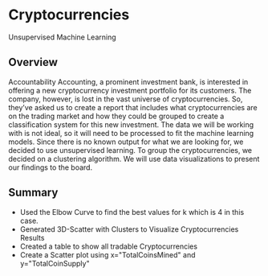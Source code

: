 # Cryptocurrencies
Unsupervised Machine Learning

## Overview 
Accountability Accounting, a prominent investment bank, is interested in offering a new cryptocurrency investment portfolio for its customers. The company, however, is lost in the vast universe of cryptocurrencies. So, they’ve asked us to create a report that includes what cryptocurrencies are on the trading market and how they could be grouped to create a classification system for this new investment.
The data we will be working with is not ideal, so it will need to be processed to fit the machine learning models. Since there is no known output for what we are looking for, we decided to use unsupervised learning. To group the cryptocurrencies, we decided on a clustering algorithm. We will use data visualizations to present our findings to the board.

## Summary

-	Used the Elbow Curve to find the best values for k which is 4 in this case.
-	Generated 3D-Scatter with Clusters to Visualize Cryptocurrencies Results
-	Created a table to show all tradable Cryptocurrencies
-	Create a Scatter plot using x="TotalCoinsMined" and y="TotalCoinSupply"
